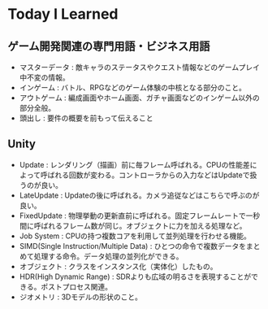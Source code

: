 # Today I Learned
## ゲーム開発関連の専門用語・ビジネス用語
- マスターデータ : 敵キャラのステータスやクエスト情報などのゲームプレイ中不変の情報。
- インゲーム : バトル、RPGなどのゲーム体験の中核となる部分のこと。
- アウトゲーム : 編成画面やホーム画面、ガチャ画面などのインゲーム以外の部分全般。
- 頭出し : 要件の概要を前もって伝えること
## Unity
- Update : レンダリング（描画）前に毎フレーム呼ばれる。CPUの性能差によって呼ばれる回数が変わる。コントローラからの入力などはUpdateで扱うのが良い。
- LateUpdate : Updateの後に呼ばれる。カメラ追従などはこちらで呼ぶのが良い。
- FixedUpdate : 物理挙動の更新直前に呼ばれる。固定フレームレートで一秒間に呼ばれるフレーム数が同じ。オブジェクトに力を加える処理など。
- Job System : CPUの持つ複数コアを利用して並列処理を行わせる機能。
- SIMD(Single Instruction/Multiple Data) : ひとつの命令で複数データをまとめて処理する命令。データ処理の並列化ができる。
- オブジェクト : クラスをインスタンス化（実体化）したもの。
- HDR(High Dynamic Range) : SDRよりも広域の明るさを表現することができる。ポストプロセス関連。
- ジオメトリ : 3Dモデルの形状のこと。